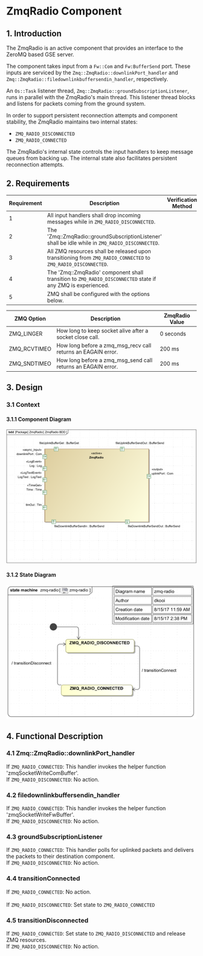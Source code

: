
# ZmqRadio Component

## 1. Introduction

The ZmqRadio is an active component that provides an interface to the 
ZeroMQ based GSE server. 

The component takes input from a `Fw::Com` and `Fw:BufferSend` port.
These inputs are serviced by the `Zmq::ZmqRadio::downlinkPort_handler` and 
`Zmq::ZmqRadio::filedownlinkbuffersendin_handler`, respectively. 

An `Os::Task` listener thread, `Zmq::ZmqRadio::groundSubscriptionListener`, runs in parallel with the ZmqRadio's 
main thread. This listener thread blocks and listens for packets coming
from the ground system. 

In order to support persistent reconnection attempts and component stability,
the ZmqRadio maintains two internal states:

- `ZMQ_RADIO_DISCONNECTED`
- `ZMQ_RADIO_CONNECTED`

The ZmqRadio's internal state controls the input handlers to keep message queues 
from backing up. The internal state also facilitates persistent reconnection
attempts. 


## 2. Requirements
Requirement | Description | Verification Method
----------- | ----------- | -------------------
1 | All input handlers shall drop incoming messages while in `ZMQ_RADIO_DISCONNECTED`. |
2 | The 'Zmq::ZmqRadio::groundSubscriptionListener' shall be idle while in `ZMQ_RADIO_DISCONNECTED`. |
3 | All ZMQ resources shall be released upon transitioning from `ZMQ_RADIO_CONNECTED` to `ZMQ_RADIO_DISCONNECTED`. | 
4 | The 'Zmq::ZmqRadio' component shall transition to `ZMQ_RADIO_DISCONNECTED` state if any ZMQ is experienced. |
5 | ZMQ shall be configured with the options below. |

ZMQ Option | Description | ZmqRadio Value 
---------- | ----------- | --------------
ZMQ_LINGER | How long to keep socket alive after a socket close call. | 0 seconds
ZMQ_RCVTIMEO | How long before a zmq_msg_recv call returns an EAGAIN error. | 200 ms 
ZMQ_SNDTIMEO | How long before a zmq_msg_send call returns an EAGAIN error. | 200 ms


## 3. Design

### 3.1 Context

#### 3.1.1 Component Diagram

![ZmqRadioComponentDiagram](img/ZmqRadioBDD.png "ZmqRadioComponent") 

#### 3.1.2 State Diagram

![ZmqRadioStateDiagram](img/ZmqRadioState.png "ZmqRadioState") 

## 4. Functional Description

### 4.1 Zmq::ZmqRadio::downlinkPort_handler 
If `ZMQ_RADIO_CONNECTED`:     This handler invokes the helper function 'zmqSocketWriteComBuffer'.<br>
If `ZMQ_RADIO_DISCONNECTED`:  No action.

### 4.2 filedownlinkbuffersendin_handler 
If `ZMQ_RADIO_CONNECTED`:     This handler invokes the helper function 'zmqSocketWriteFwBuffer'.<br>
If `ZMQ_RADIO_DISCONNECTED`:  No action.

### 4.3 groundSubscriptionListener 
If `ZMQ_RADIO_CONNECTED`:     This handler polls for uplinked packets and delivers the packets to their
                            destination component. <br> 
If `ZMQ_RADIO_DISCONNECTED`:  No action.

### 4.4 transitionConnected
If `ZMQ_RADIO_CONNECTED`:     No action. <br>                           
If `ZMQ_RADIO_DISCONNECTED`:  Set state to `ZMQ_RADIO_CONNECTED` 

### 4.5 transitionDisconnected
If `ZMQ_RADIO_CONNECTED`:     Set state to `ZMQ_RADIO_DISCONNECTED` and release ZMQ resources. <br> 
If `ZMQ_RADIO_DISCONNECTED`:  No action. 
 
